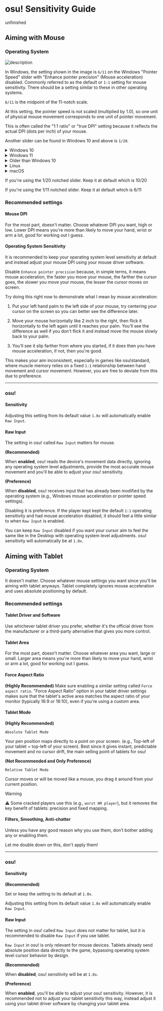 # osu! Sensitivity Guide
unfinished

## Aiming with Mouse

### Operating System

![description](https://puu.sh/nJtmY/e2a5589f67.png)

In Windows, the setting shown in the image is `6/11` on the Windows "Pointer Speed" slider with "Enhance pointer precision" (Mouse acceleration) disabled. Commonly referred to as the default or `1:1` setting for mouse sensitivity. There should be a setting similar to these
in other operating systems.

`6/11` is the midpoint of the 11-notch scale.

At this setting, the pointer speed is not scaled (multiplied by 1.0), so one unit of physical mouse movement corresponds to one unit of pointer movement.

This is often called the "1:1 ratio" or "true DPI" setting because it reflects the actual DPI (dots per inch) of your mouse.

Another slider can be found in Windows 10 and above is `1/20`.

<details>
<summary>Windows 10</summary>

Method 1:
**Windows Settings -> Devices -> Mouse -> Cursor Speed**  
This just maps to the same 11-pointer speed values. Only every second tick (even numbers) on the 1–20 scale actually changes anything.

Method 2: 
**Windows Settings -> Devices -> Mouse -> Additional mouse options -> Pointer Options tab -> Select a pointer speed**

Method 3: 
**Control Panel -> Hardware and Sound -> Devices and Printers -> Mouse -> Pointer Options tab -> Select a pointer speed**

ethod 4:
**Win + R -> main.cpl -> Pointer Options tab**

</details>

<details>
<summary>Windows 11</summary>

Method 1:  
**Windows Settings -> Bluetooth & Devices -> Mouse -> Mouse pointer speed**  
Same as Windows 10's 1–20 scale, every second tick matters.

Method 2: 
**Windows Settings -> Bluetooth & Devices -> Mouse -> Additional mouse settings -> Pointer Options tab**

Method 3: 
**Control Panel -> Hardware and Sound -> Devices and Printers -> Mouse -> Pointer Options tab**

Method 4: 
**Win + R -> main.cpl -> Pointer Options tab**

</details>

<details>
<summary>Older than Windows 10</summary>

Method 1:  
**Control Panel -> Hardware and Sound -> Devices and Printers -> Mouse -> Pointer Options tab**

Method 2: 
**Win + R -> main.cpl -> Pointer Options tab**

</details>

<details>
<summary>Linux</summary>

This guide cannot cover all the methods for the same setting on every Linux distro, please look up tutorials according to your Linux distro on how to adjust operating system level mouse speed as well as disabling mouse acceleration (equivalent of Enhance pointer precision in Windows).

</details>

<details>
<summary>macOS</summary>

Please look up tutorials on how to adjust operating system level mouse speed as well as disabling mouse acceleration (equivalent of Enhance pointer precision in Windows).

</details>

If you're using the 1/20 notched slider. Keep it at default which is 10/20

If you're using the 1/11 notched slider. Keep it at default which is 6/11

### Recommended settings

#### Mouse DPI

For the most part, doesn't matter. Choose whatever DPI you want, high or low. Lower DPI means you're more than likely to move your hand, wrist or arm a lot, good for working out I guess.

#### Operating System Sensitivity

It is recommended to keep your operating system level sensitivity at default and instead adjust your mouse DPI using your mouse driver software.

Disable `Enhance pointer precision` because, in simple terms, it means mouse acceleration, the faster you move your mouse, the farther the cursor goes, the slower you move your mouse, the lesser the cursor moves on screen. 

Try doing this right now to demonstrate what I mean by mouse acceleration:

1. Put your left hand palm to the left side of your mouse, try centering your cursor on the screen so you can better see the difference later.

2. Move your mouse horizontally like 2 inch to the right, then flick it horizontally to the left again until it reaches your palm. You'll see the difference as well if you don't flick it and instead move the mouse slowly back to your palm.

3. You'll see it slip farther from where you started, if it does then you have mouse acceleration, if not, then you're good.

This makes your aim inconsistent, especially in games like osu!standard, where muscle memory relies on a fixed `1:1` relationship between hand movement and cursor movement.
However, you are free to deviate from this due to preference.

---

### osu!

#### Sensitivity

Adjusting this setting from its default value `1.0x` will automatically enable `Raw Input`.

#### Raw Input
The setting in osu! called `Raw Input` matters for mouse.

**(Recommended)**

When **enabled**, osu! reads the device's movement data directly, ignoring any operating system level adjustments, provide the most accurate mouse movement and you'll be able to adjust your osu! sensitivity.

**(Preference)**

When **disabled**, osu! receives input that has already been modified by the operating system (e.g., Windows mouse acceleration or pointer speed settings).

Disabling it is preference. If the player kept kept the default `1:1` operating sensitivity and had mouse acceleration disabled, it should feel a little similar to when `Raw Input` is enabled.

You can keep `Raw Input` disabled if you want your cursor aim to feel the same like in the Desktop with operating system level adjustments. osu! sensitivity will automatically be at `1.0x`.

## Aiming with Tablet

### Operating System

It doesn't matter. Choose whatever mouse settings you want since you'll be aiming with tablet anyways. Tablet completely ignores mouse acceleration and uses absolute positioning by default.

### Recommended settings

#### Tablet Driver and Software

Use whichever tablet driver you prefer, whether it's the official driver from the manufacturer or a third-party alternative that gives you more control.

#### Tablet Area

For the most part, doesn't matter. Choose whatever area you want, large or small. Larger area means you're more than likely to move your hand, wrist or arm a lot, good for working out I guess.

#### Force Aspect Ratio

**(Highly Recommended)**
Make sure enabling a similar setting called `Force aspect ratio`. "Force Aspect Ratio" option in your tablet driver settings makes sure that the tablet's active area matches the aspect ratio of your monitor (typically 16:9 or 16:10), even if you're using a custom area.

#### Tablet Mode

**(Highly Recommended)**

`Absolute Tablet Mode`

Your pen position maps directly to a point on your screen. (e.g., Top-left of your tablet = top-left of your screen).
Best since it gives instant, predictable movement and no cursor drift, the main selling point of tablets for osu!

**(Not Recommended and Only Preference)**

`Relative Tablet Mode`

Cursor moves or will be moved like a mouse, you drag it around from your current position.

> [!WARNING]
> ⚠️ Some cracked players use this (e.g., `worst HR player`), but it removes the key benefit of tablets: precision and fixed mapping.

#### Filters, Smoothing, Anti-chatter

Unless you have any good reason why you use them, don't bother adding any or enabling them.

Let me double down on this, don't apply them!

---

### osu!

#### Sensitivity

**(Recommended)**

Set or keep the setting to its default at `1.0x`.

Adjusting this setting from its default value `1.0x` will automatically enable `Raw Input`.

#### Raw Input
The setting in osu! called `Raw Input` does not matter for tablet, but it is recommended to disable `Raw Input` if you use tablet.

`Raw Input` in osu! is only relevant for mouse devices. Tablets already send absolute position data directly to the game, bypassing operating system level cursor behavior by design.

**(Recommended)**

When **disabled**, osu! sensitivity will be at `1.0x`.

**(Preference)**

When **enabled**, you'll be able to adjust your osu! sensitivity. However, it is recommended not to adjust your tablet sensitivity this way, instead adjust it using your tablet driver software by changing your tablet area.

